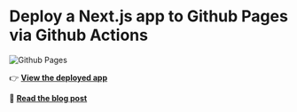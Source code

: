 # Deploy a Next.js app to Github Pages via Github Actions <!-- omit in toc -->

![Github Pages](https://github.com/gregrickaby/nextjs-github-pages/workflows/github%20pages/badge.svg)

👉 **[View the deployed app](https://gregrickaby.github.io/nextjs-github-pages/)**

📖 **[Read the blog post](https://blog.gregrickaby.com/article/nextjs-github-pages)**
